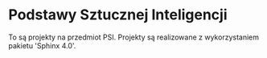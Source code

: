 # Podstawy Sztucznej Inteligencji
To są projekty na przedmiot PSI. Projekty są realizowane z wykorzystaniem pakietu 'Sphinx 4.0'.
